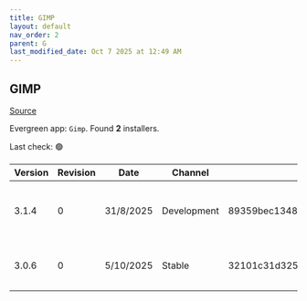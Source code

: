 ```yaml
---
title: GIMP
layout: default
nav_order: 2
parent: G
last_modified_date: Oct 7 2025 at 12:49 AM
---
```


## GIMP

[Source](https://www.gimp.org/)

Evergreen app: `Gimp`. Found **2** installers.

Last check: 🟢

| Version | Revision | Date      | Channel     | Sha256                                                           | URI                                                                                                                                                            |
| ------- | -------- | --------- | ----------- | ---------------------------------------------------------------- | -------------------------------------------------------------------------------------------------------------------------------------------------------------- |
| 3.1.4   | 0        | 31/8/2025 | Development | 89359bec1348bc19729c25b52f08111dd97b32a8c9e8b51aa117a84a76ac4476 | [https://cofractal-ewr.mm.fcix.net/gimp/gimp/v3.1/windows/gimp-3.1.4-setup.exe](https://cofractal-ewr.mm.fcix.net/gimp/gimp/v3.1/windows/gimp-3.1.4-setup.exe) |
| 3.0.6   | 0        | 5/10/2025 | Stable      | 32101c31d32516dc4b9020295b9f9bf994b5372dfc690820d7b533b9bc93d694 | [https://volico.mm.fcix.net/gimp/gimp/v3.0/windows/gimp-3.0.6-setup.exe](https://volico.mm.fcix.net/gimp/gimp/v3.0/windows/gimp-3.0.6-setup.exe)               |
